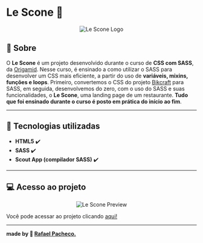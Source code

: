 # Le Scone 🥣
<p align="center">
  <img src="https://i.imgur.com/fXtKKdp.png" alt="Le Scone Logo"/>
</p>

## :book: Sobre

 O **Le Scone** é um projeto desenvolvido durante o curso de **CSS com SASS**, da [Origamid](https://www.origamid.com/). Nesse curso, é ensinado a como utilizar o SASS para desenvolver um CSS mais eficiente, a partir do uso de **variáveis, mixins, funções e loops**. Primeiro, convertemos o CSS do projeto [Bikcraft](https://rafaelhmp.github.io/bikcraft) para SASS, em seguida, desenvolvemos do zero, com o uso do SASS e suas funcionalidades, o **Le Scone**, uma landing page de um restaurante. **Tudo que foi ensinado durante o curso é posto em prática do início ao fim**.

---

## :rocket: Tecnologias utilizadas

- **HTML5** :heavy_check_mark:
- **SASS** :heavy_check_mark:
- **Scout App (compilador SASS)** :heavy_check_mark:

---


## :computer: Acesso ao projeto

<p align="center">
  <img src="https://i.imgur.com/gjjCx5a.png" alt="Le Scone Preview"/>
</p>

Você pode acessar ao projeto clicando [aqui!](https://rafaelhmp.github.io/le-scone/)

---

**made by :rocket: [Rafael Pacheco.](https://github.com/rafaelhmp)**